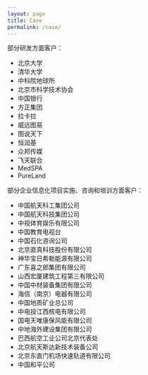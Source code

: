 ```yaml
---
layout: page
title: Case
permalink: /case/
---
```



部分研发方面客户：

* 北京大学
* 清华大学
* 中科院地球所
* 北京市科学技术协会
* 中国银行
* 方正集团
* 拉卡拉
* 威远图易
* 图说天下
* 恒润基
* 众邦传媒
* 飞天联合
* MedSPA
* PureLand

部分企业信息化项目实施、咨询和培训方面客户：

* 中国航天科工集团公司
* 中国航天科技集团公司
* 中视体育娱乐有限公司
* 中国教育电视台
* 中国石化咨询公司
* 北京直真科技股份有限公司
* 神华宝日希勒能源有限公司
* 广东喜之郎集团有限公司
* 山西宏厦建筑工程第三有限公司
* 中国中材装备集团有限公司
* 海信（南京）电器有限公司
* 中国地质矿业总公司
* 中电投江西核电有限公司
* 国电天唯康保风能有限公司
* 中地海外建设集团有限公司
* 巴西航空工业公司北京代表处
* 北京航天斯达新技术装备公司
* 北京东直门机场快速轨道有限公司
* 中国和平公司